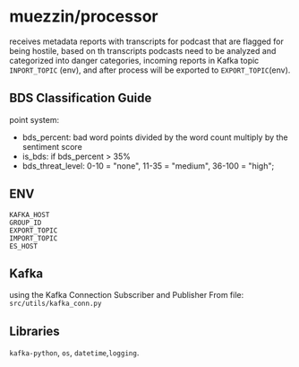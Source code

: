 # muezzin/processor

receives metadata reports with transcripts for podcast that are flagged for being hostile, 
based on th transcripts podcasts need to be analyzed and categorized into danger categories,
incoming reports in Kafka topic `INPORT_TOPIC` (env), and after process will be exported to `EXPORT_TOPIC`(env).

## BDS Classification Guide
point system: 
- bds_percent: bad word points divided by the word count multiply by the sentiment score
- is_bds: if bds_percent > 35%
- bds_threat_level: 0-10 = "none", 11-35 = "medium", 36-100 = "high";

## ENV
```commandline
KAFKA_HOST
GROUP_ID
EXPORT_TOPIC
IMPORT_TOPIC
ES_HOST
```

## Kafka
using the Kafka Connection Subscriber and Publisher From file: `src/utils/kafka_conn.py`

## Libraries
`kafka-python`, `os`, `datetime`,`logging`.
